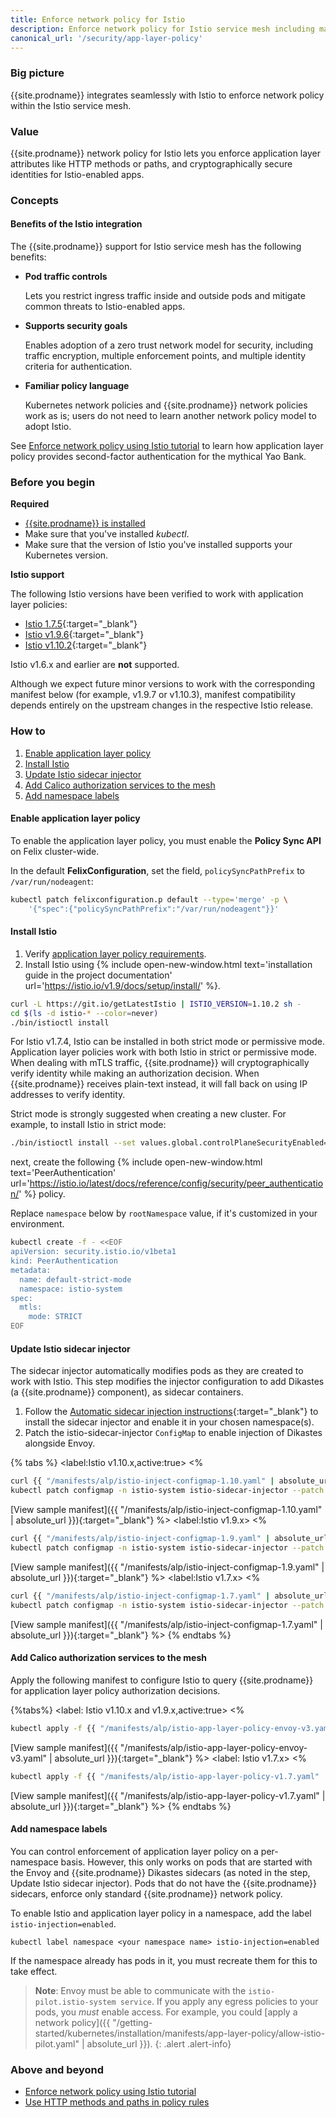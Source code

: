 ```yaml
---
title: Enforce network policy for Istio
description: Enforce network policy for Istio service mesh including matching on HTTP methods and paths.
canonical_url: '/security/app-layer-policy'
---
```


### Big picture

{{site.prodname}} integrates seamlessly with Istio to enforce network policy within the Istio service mesh.

### Value

{{site.prodname}} network policy for Istio lets you enforce application layer attributes like HTTP methods or paths, and cryptographically secure identities for Istio-enabled apps.

### Concepts

#### Benefits of the Istio integration

The {{site.prodname}} support for Istio service mesh has the following benefits:

- **Pod traffic controls**

  Lets you restrict ingress traffic inside and outside pods and mitigate common threats to Istio-enabled apps.

- **Supports security goals**

  Enables adoption of a zero trust network model for security, including traffic encryption, multiple enforcement points, and multiple identity criteria for authentication.

- **Familiar policy language**

  Kubernetes network policies and {{site.prodname}} network policies work as is; users do not need to learn another network policy model to adopt Istio.

See [Enforce network policy using Istio tutorial]({{site.baseurl}}/security/tutorials/app-layer-policy/enforce-policy-istio) to learn how application layer policy provides second-factor authentication for the mythical Yao Bank.

### Before you begin

**Required**

- [{{site.prodname}} is installed]({{site.baseurl}}/getting-started/kubernetes/)
- Make sure that you've installed *kubectl*.
- Make sure that the version of Istio you've installed supports your Kubernetes version.

**Istio support**

The following Istio versions have been verified to work with application layer policies:
- [Istio 1.7.5](https://istio.io/v1.7/docs/setup/platform-setup/){:target="_blank"}
- [Istio v1.9.6](https://istio.io/v1.9/docs/setup/platform-setup/){:target="_blank"}
- [Istio v1.10.2](https://istio.io/v1.10/docs/setup/platform-setup/){:target="_blank"}

Istio v1.6.x and earlier are **not** supported.

Although we expect future minor versions to work with the corresponding manifest below (for example, v1.9.7 or v1.10.3), manifest compatibility depends entirely on the upstream changes in the respective Istio release.

### How to

1. [Enable application layer policy](#enable-application-layer-policy)
1. [Install Istio](#install-istio)
1. [Update Istio sidecar injector](#update-istio-sidecar-injector)
1. [Add Calico authorization services to the mesh](#add-calico-authorization-services-to-the-mesh)
1. [Add namespace labels](#add-namespace-labels)

#### Enable application layer policy

To enable the application layer policy, you must enable the **Policy Sync API** on Felix cluster-wide.

In the default **FelixConfiguration**, set the field, `policySyncPathPrefix` to `/var/run/nodeagent`:

```bash
kubectl patch felixconfiguration.p default --type='merge' -p \
    '{"spec":{"policySyncPathPrefix":"/var/run/nodeagent"}}'
```

#### Install Istio

1. Verify [application layer policy requirements]({{site.baseurl}}/getting-started/kubernetes/requirements#application-layer-policy-requirements).
1. Install Istio using {% include open-new-window.html text='installation guide in the project documentation' url='https://istio.io/v1.9/docs/setup/install/' %}.

```bash
curl -L https://git.io/getLatestIstio | ISTIO_VERSION=1.10.2 sh -
cd $(ls -d istio-* --color=never)
./bin/istioctl install
```

For Istio v1.7.4, Istio can be installed in both strict mode or permissive mode. Application layer policies work with both Istio in strict or permissive mode. When dealing with mTLS traffic, {{site.prodname}} will cryptographically verify identity while making an authorization decision. When {{site.prodname}} receives plain-text instead, it will fall back on using IP addresses to verify identity.

Strict mode is strongly suggested when creating a new cluster. For example, to install Istio in strict mode:

```bash
./bin/istioctl install --set values.global.controlPlaneSecurityEnabled=true
```

next, create the following {% include open-new-window.html text='PeerAuthentication' url='https://istio.io/latest/docs/reference/config/security/peer_authentication/' %} policy.

Replace `namespace` below by `rootNamespace` value, if it's customized in your environment.

```bash
kubectl create -f - <<EOF
apiVersion: security.istio.io/v1beta1
kind: PeerAuthentication
metadata:
  name: default-strict-mode
  namespace: istio-system
spec:
  mtls:
    mode: STRICT
EOF
```

#### Update Istio sidecar injector

The sidecar injector automatically modifies pods as they are created to work with Istio. This step modifies the injector configuration to add Dikastes (a {{site.prodname}} component), as sidecar containers.

1. Follow the [Automatic sidecar injection instructions](https://archive.istio.io/v1.9/docs/setup/additional-setup/sidecar-injection/#automatic-sidecar-injection){:target="_blank"} to install the sidecar injector and enable it in your chosen namespace(s).
1. Patch the istio-sidecar-injector `ConfigMap` to enable injection of Dikastes alongside Envoy.

{% tabs %}
<label:Istio v1.10.x,active:true>
<%
```bash
curl {{ "/manifests/alp/istio-inject-configmap-1.10.yaml" | absolute_url }} -o istio-inject-configmap.yaml
kubectl patch configmap -n istio-system istio-sidecar-injector --patch "$(cat istio-inject-configmap.yaml)"
```

[View sample manifest]({{ "/manifests/alp/istio-inject-configmap-1.10.yaml" | absolute_url }}){:target="_blank"}
%>
<label:Istio v1.9.x>
<%
```bash
curl {{ "/manifests/alp/istio-inject-configmap-1.9.yaml" | absolute_url }} -o istio-inject-configmap.yaml
kubectl patch configmap -n istio-system istio-sidecar-injector --patch "$(cat istio-inject-configmap.yaml)"
```

[View sample manifest]({{ "/manifests/alp/istio-inject-configmap-1.9.yaml" | absolute_url }}){:target="_blank"}
%>
<label:Istio v1.7.x>
<%
```bash
curl {{ "/manifests/alp/istio-inject-configmap-1.7.yaml" | absolute_url }} -o istio-inject-configmap.yaml
kubectl patch configmap -n istio-system istio-sidecar-injector --patch "$(cat istio-inject-configmap.yaml)"
```

[View sample manifest]({{ "/manifests/alp/istio-inject-configmap-1.7.yaml" | absolute_url }}){:target="_blank"}
%>
{% endtabs %}

#### Add Calico authorization services to the mesh

Apply the following manifest to configure Istio to query {{site.prodname}} for application layer policy authorization decisions.

{%tabs%}
<label: Istio v1.10.x and v1.9.x,active:true>
<%
```bash
kubectl apply -f {{ "/manifests/alp/istio-app-layer-policy-envoy-v3.yaml" | absolute_url }}
```
[View sample manifest]({{ "/manifests/alp/istio-app-layer-policy-envoy-v3.yaml" | absolute_url }}){:target="_blank"}
%>
<label: Istio v1.7.x>
<%
```bash
kubectl apply -f {{ "/manifests/alp/istio-app-layer-policy-v1.7.yaml" | absolute_url }}
```
[View sample manifest]({{ "/manifests/alp/istio-app-layer-policy-v1.7.yaml" | absolute_url }}){:target="_blank"}
%>
{% endtabs %}

#### Add namespace labels

You can control enforcement of application layer policy on a per-namespace basis. However, this only works on pods that are started with the Envoy and {{site.prodname}} Dikastes sidecars (as noted in the step, Update Istio sidecar injector). Pods that do not have the {{site.prodname}} sidecars, enforce only standard {{site.prodname}} network policy.

To enable Istio and application layer policy in a namespace, add the label `istio-injection=enabled`.

```
kubectl label namespace <your namespace name> istio-injection=enabled
```

If the namespace already has pods in it, you must recreate them for this to take effect.

>**Note**: Envoy must be able to communicate with the `istio-pilot.istio-system service`. If you apply any egress policies to your pods, you *must* enable access. For example, you could [apply a network policy]({{ "/getting-started/kubernetes/installation/manifests/app-layer-policy/allow-istio-pilot.yaml" | absolute_url }}).
{: .alert .alert-info}

### Above and beyond

- [Enforce network policy using Istio tutorial]({{site.baseurl}}/security/tutorials/app-layer-policy/enforce-policy-istio)
- [Use HTTP methods and paths in policy rules]({{site.baseurl}}/security/http-methods)
